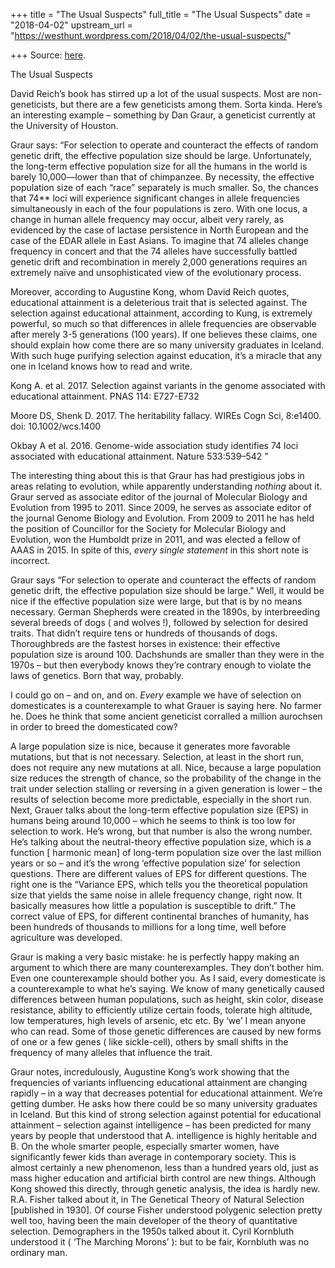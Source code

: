 +++
title = "The Usual Suspects"
full_title = "The Usual Suspects"
date = "2018-04-02"
upstream_url = "https://westhunt.wordpress.com/2018/04/02/the-usual-suspects/"

+++
Source: [here](https://westhunt.wordpress.com/2018/04/02/the-usual-suspects/).

The Usual Suspects

David Reich’s book has stirred up a lot of the usual suspects. Most are
non-geneticists, but there are a few geneticists among them. Sorta
kinda. Here’s an interesting example – something by Dan Graur, a
geneticist currently at the University of Houston.

Graur says: “For selection to operate and counteract the effects of
random genetic drift, the effective population size should be large.
Unfortunately, the long-term effective population size for all the
humans in the world is barely 10,000—lower than that of chimpanzee. By
necessity, the effective population size of each “race” separately is
much smaller. So, the chances that 74\*\* loci will experience
significant changes in allele frequencies simultaneously in each of the
four populations is zero. With one locus, a change in human allele
frequency may occur, albeit very rarely, as evidenced by the case of
lactase persistence in North European and the case of the EDAR allele in
East Asians. To imagine that 74 alleles change frequency in concert and
that the 74 alleles have successfully battled genetic drift and
recombination in merely 2,000 generations requires an extremely naïve
and unsophisticated view of the evolutionary process.

Moreover, according to Augustine Kong, whom David Reich quotes,
educational attainment is a deleterious trait that is selected against.
The selection against educational attainment, according to Kung, is
extremely powerful, so much so that differences in allele frequencies
are observable after merely 3-5 generations (100 years). If one believes
these claims, one should explain how come there are so many university
graduates in Iceland. With such huge purifying selection against
education, it’s a miracle that any one in Iceland knows how to read and
write.

Kong A. et al. 2017. Selection against variants in the genome associated
with educational attainment. PNAS 114: E727-E732

Moore DS, Shenk D. 2017. The heritability fallacy. WIREs Cogn Sci,
8:e1400. doi: 10.1002/wcs.1400

Okbay A et al. 2016. Genome-wide association study identifies 74 loci
associated with educational attainment. Nature 533:539–542 ”

The interesting thing about this is that Graur has had prestigious jobs
in areas relating to evolution, while apparently understanding *nothing*
about it. Graur served as associate editor of the journal of Molecular
Biology and Evolution from 1995 to 2011. Since 2009, he serves as
associate editor of the journal Genome Biology and Evolution. From 2009
to 2011 he has held the position of Councillor for the Society for
Molecular Biology and Evolution, won the Humboldt prize in 2011, and was
elected a fellow of AAAS in 2015. In spite of this, *every single
statement* in this short note is incorrect.

Graur says “For selection to operate and counteract the effects of
random genetic drift, the effective population size should be large.”
Well, it would be nice if the effective population size were large, but
that is by no means necessary. German Shepherds were created in the
1890s, by interbreeding several breeds of dogs ( and wolves !), followed
by selection for desired traits. That didn’t require tens or hundreds of
thousands of dogs. Thoroughbreds are the fastest horses in existence:
their effective population size is around 100. Dachshunds are smaller
than they were in the 1970s – but then everybody knows they’re contrary
enough to violate the laws of genetics. Born that way, probably.

I could go on – and on, and on. *Every* example we have of selection on
domesticates is a counterexample to what Grauer is saying here. No
farmer he. Does he think that some ancient geneticist corralled a
million aurochsen in order to breed the domesticated cow?

A large population size is nice, because it generates more favorable
mutations, but that is not necessary. Selection, at least in the short
run, does not require any new mutations at all. Nice, because a large
population size reduces the strength of chance, so the probability of
the change in the trait under selection stalling or reversing in a given
generation is lower – the results of selection become more predictable,
especially in the short run. Next, Grauer talks about the long-term
effective population size (EPS) in humans being around 10,000 – which he
seems to think is too low for selection to work. He’s wrong, but that
number is also the wrong number. He’s talking about the neutral-theory
effective population size, which is a function \[ harmonic mean\] of
long-term population size over the last million years or so – and it’s
the wrong ‘effective population size’ for selection questions. There are
different values of EPS for different questions. The right one is the
“Variance EPS, which tells you the theoretical population size that
yields the same noise in allele frequency change, right now. It
basically measures how little a population is susceptible to drift.” The
correct value of EPS, for different continental branches of humanity,
has been hundreds of thousands to millions for a long time, well before
agriculture was developed.

Graur is making a very basic mistake: he is perfectly happy making an
argument to which there are many counterexamples. They don’t bother him.
Even one counterexample should bother you. As I said, every domesticate
is a counterexample to what he’s saying. We know of many genetically
caused differences between human populations, such as height, skin
color, disease resistance, ability to efficiently utilize certain foods,
tolerate high altitude, low temperatures, high levels of arsenic, etc
etc. By ‘we’ I mean anyone who can read. Some of those genetic
differences are caused by new forms of one or a few genes ( like
sickle-cell), others by small shifts in the frequency of many alleles
that influence the trait.

Graur notes, incredulously, Augustine Kong’s work showing that the
frequencies of variants influencing educational attainment are changing
rapidly – in a way that decreases potential for educational attainment.
We’re getting dumber. He asks how there could be so many university
graduates in Iceland. But this kind of strong selection against
potential for educational attainment – selection against intelligence –
has been predicted for many years by people that understood that A.
intelligence is highly heritable and B. On the whole smarter people,
especially smarter women, have significantly fewer kids than average in
contemporary society. This is almost certainly a new phenomenon, less
than a hundred years old, just as mass higher education and artificial
birth control are new things. Although Kong showed this directly,
through genetic analysis, the idea is hardly new. R.A. Fisher talked
about it, in The Genetical Theory of Natural Selection \[published in
1930\]. Of course Fisher understood polygenic selection pretty well too,
having been the main developer of the theory of quantitative selection.
Demographers in the 1950s talked about it. Cyril Kornbluth understood it
( ‘The Marching Morons’ ): but to be fair, Kornbluth was no ordinary
man.

